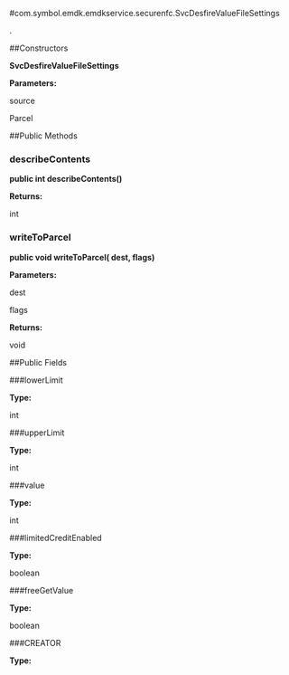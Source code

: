 #com.symbol.emdk.emdkservice.securenfc.SvcDesfireValueFileSettings

.



##Constructors

**SvcDesfireValueFileSettings**



**Parameters:**

source



Parcel

##Public Methods

### describeContents

**public int describeContents()**



**Returns:**

int

### writeToParcel

**public void writeToParcel( dest,  flags)**



**Parameters:**

dest

flags

**Returns:**

void

##Public Fields

###lowerLimit



**Type:**

int

###upperLimit



**Type:**

int

###value



**Type:**

int

###limitedCreditEnabled



**Type:**

boolean

###freeGetValue



**Type:**

boolean

###CREATOR



**Type:**

<any>

